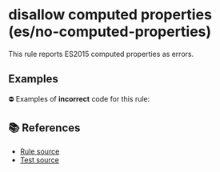 # disallow computed properties (es/no-computed-properties)

This rule reports ES2015 computed properties as errors.

## Examples

⛔ Examples of **incorrect** code for this rule:

<eslint-playground type="bad" code="/*eslint es/no-computed-properties: error */
const obj = {
    [a]: 1,
    [b]() {},
    get [c]() {},
    set [c](value) {},
}
class A {
    [a]() {}
}
" />

## 📚 References

- [Rule source](https://github.com/mysticatea/eslint-plugin-es/blob/v2.0.0/lib/rules/no-computed-properties.js)
- [Test source](https://github.com/mysticatea/eslint-plugin-es/blob/v2.0.0/tests/lib/rules/no-computed-properties.js)
